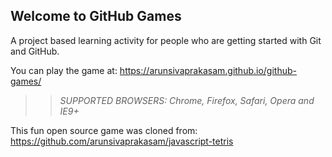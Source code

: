 ## Welcome to GitHub Games

A project based learning activity for people who are getting started with Git and GitHub.

You can play the game at: https://arunsivaprakasam.github.io/github-games/

>> _*SUPPORTED BROWSERS*: Chrome, Firefox, Safari, Opera and IE9+_

This fun open source game was cloned from: https://github.com/arunsivaprakasam/javascript-tetris
